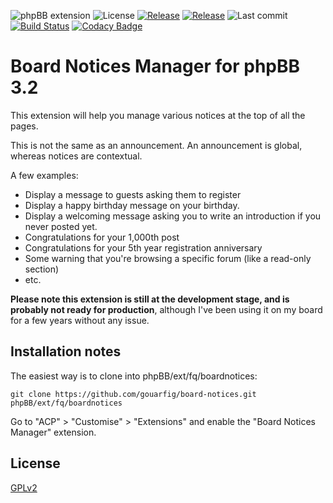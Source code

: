 ![phpBB extension](https://img.shields.io/badge/phpBB-3.2-green.svg)
![License](https://img.shields.io/github/license/gouarfig/board-notices.svg?style=flat)
[![Release](https://img.shields.io/github/release-pre/gouarfig/board-notices.svg?style=flat)](https://github.com/gouarfig/board-notices/releases)
[![Release](https://img.shields.io/github/release-date-pre/gouarfig/board-notices.svg?style=flat)](https://github.com/gouarfig/board-notices/releases)
![Last commit](https://img.shields.io/github/last-commit/gouarfig/board-notices.svg?style=flat)
[![Build Status](https://travis-ci.org/gouarfig/board-notices.svg)](https://travis-ci.org/gouarfig/board-notices)
[![Codacy Badge](https://api.codacy.com/project/badge/Grade/4836ae0c5386422eb43a18d301b7119e)](https://www.codacy.com/app/gouarfig/board-notices?utm_source=github.com&amp;utm_medium=referral&amp;utm_content=gouarfig/board-notices&amp;utm_campaign=Badge_Grade)

# Board Notices Manager for phpBB 3.2

This extension will help you manage various notices at the top of all the pages.

This is not the same as an announcement. An announcement is global, whereas notices are contextual.

A few examples:
*    Display a message to guests asking them to register
*    Display a happy birthday message on your birthday.
*    Display a welcoming message asking you to write an introduction if you never posted yet.
*    Congratulations for your 1,000th post
*    Congratulations for your 5th year registration anniversary
*    Some warning that you're browsing a specific forum (like a read-only section)
*    etc.

**Please note this extension is still at the development stage, and is probably not ready for production**, although I've been using it on my board for a few years without any issue.

## Installation notes

The easiest way is to clone into phpBB/ext/fq/boardnotices:

    git clone https://github.com/gouarfig/board-notices.git phpBB/ext/fq/boardnotices

Go to "ACP" > "Customise" > "Extensions" and enable the "Board Notices Manager" extension.

## License
[GPLv2](license.txt)
